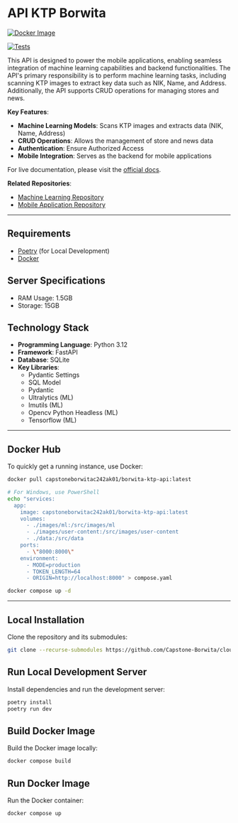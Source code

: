 # API KTP Borwita

[![Docker Image](https://github.com/Capstone-Borwita/cloud-computing-path/actions/workflows/docker-image.yaml/badge.svg)](https://github.com/Capstone-Borwita/cloud-computing-path/actions)

[![Tests](https://github.com/Capstone-Borwita/cloud-computing-path/actions/workflows/bruno.yaml/badge.svg)](https://github.com/Capstone-Borwita/cloud-computing-path/actions)

This API is designed to power the mobile applications, enabling seamless integration of machine learning capabilities and backend functionalities. The API's primary responsibility is to perform machine learning tasks, including scanning KTP images to extract key data such as NIK, Name, and Address. Additionally, the API supports CRUD operations for managing stores and news.

**Key Features**:

- **Machine Learning Models**: Scans KTP images and extracts data (NIK, Name, Address)
- **CRUD Operations**: Allows the management of store and news data
- **Authentication**: Ensure Authorized Access
- **Mobile Integration**: Serves as the backend for mobile applications

For live documentation, please visit the [official docs](https://borwita-ktp-api.ignorelist.com/redoc).

**Related Repositories**:

- [Machine Learning Repository](https://github.com/Capstone-Borwita/machine-learning-path)
- [Mobile Application Repository](https://github.com/Capstone-Borwita/mobile-development-path)

---

## Requirements

- [Poetry](https://python-poetry.org/docs/#installation) (for Local Development)
- [Docker](https://docs.docker.com/get-started/get-docker/)

## Server Specifications

- RAM Usage: 1.5GB
- Storage: 15GB

## Technology Stack

- **Programming Language**: Python 3.12
- **Framework**: FastAPI
- **Database**: SQLite
- **Key Libraries**:
  - Pydantic Settings
  - SQL Model
  - Pydantic
  - Ultralytics (ML)
  - Imutils (ML)
  - Opencv Python Headless (ML)
  - Tensorflow (ML)

---

## Docker Hub

To quickly get a running instance, use Docker:

```sh
docker pull capstoneborwitac242ak01/borwita-ktp-api:latest

# For Windows, use PowerShell
echo "services:
  app:
    image: capstoneborwitac242ak01/borwita-ktp-api:latest
    volumes:
      - ./images/ml:/src/images/ml
      - ./images/user-content:/src/images/user-content
      - ./data:/src/data
    ports:
      - \"8000:8000\"
    environment:
      - MODE=production
      - TOKEN_LENGTH=64
      - ORIGIN=http://localhost:8000" > compose.yaml

docker compose up -d
```

---

## Local Installation

Clone the repository and its submodules:

```sh
git clone --recurse-submodules https://github.com/Capstone-Borwita/cloud-computing-path borwita-api
```

## Run Local Development Server

Install dependencies and run the development server:

```sh
poetry install
poetry run dev
```

## Build Docker Image

Build the Docker image locally:

```sh
docker compose build
```

## Run Docker Image

Run the Docker container:

```sh
docker compose up
```
